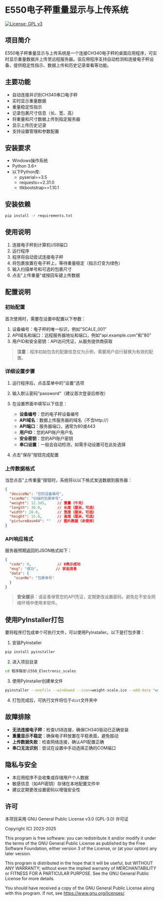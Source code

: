 # E550电子秤重量显示与上传系统

[![License: GPL v3](https://img.shields.io/badge/License-GPLv3-blue.svg)](https://www.gnu.org/licenses/gpl-3.0)

## 项目简介

E550电子秤重量显示与上传系统是一个连接CH340电子秤的桌面应用程序，可实时显示重量数据并上传至远程服务器。该应用程序支持自动检测和连接电子秤设备，提供稳定性指示、数据上传和历史记录查看等功能。

## 主要功能

- 自动连接并识别CH340串口电子秤
- 实时显示重量数据
- 重量稳定性指示
- 记录包裹尺寸信息（长、宽、高）
- 将重量和尺寸数据上传到指定服务器
- 显示上传历史记录
- 支持设置管理和参数配置

## 安装要求

- Windows操作系统
- Python 3.6+
- 以下Python库:
  - pyserial==3.5
  - requests==2.31.0
  - ttkbootstrap==1.10.1

## 安装依赖

```bash
pip install -r requirements.txt
```

## 使用说明

1. 连接电子秤到计算机USB端口
2. 运行程序
3. 程序将自动尝试连接电子秤
4. 将包裹放置在电子秤上，等待重量稳定（指示灯变为绿色）
5. 输入扫描单号和可选的包裹尺寸
6. 点击"上传重量"或按回车键上传数据

## 配置说明

### 初始配置

首次使用时，需要在设置中配置以下参数：

1. 设备编号：电子秤的唯一标识，例如"SCALE_001"
2. API域名和端口：远程服务器地址和端口，例如"api.example.com"和"80"
3. 用户ID和安全密钥：API访问凭证，从服务提供商获取

> **注意**：程序初始包含的配置信息仅为示例，需要用户自行替换为有效的配置。

### 详细设置步骤

1. 运行程序后，点击菜单中的"设置"选项
2. 输入默认密码"password"（建议首次登录后修改）
3. 在设置界面中填写以下信息：
   - **设备编号**：您的电子秤设备编号
   - **API域名**：数据上传服务器的域名（不含http://）
   - **API端口**：服务器端口，通常为80或443
   - **用户ID**：您的API账户用户名
   - **安全密钥**：您的API账户密钥
   - **串口设置**：一般会自动检测，如需手动设置可在此处选择

4. 点击"保存"按钮完成配置

### 上传数据格式

当您点击"上传重量"按钮时，系统将以以下格式发送数据到服务器：

```json
{
  "deviceNo": "您的设备编号",
  "scanNo": "扫描的包裹单号",
  "weight": 12.345,     // 重量（千克）
  "length": 30.0,       // 长度（厘米，可选）
  "width": 20.0,        // 宽度（厘米，可选）
  "height": 15.0,       // 高度（厘米，可选）
  "pictureBase64": ""   // 图片数据（未使用）
}
```

### API响应格式

服务器预期返回的JSON格式如下：

```json
{
  "code": 0,            // 0表示成功
  "msg": "成功",        // 状态消息
  "data": {
    "scanNo": "包裹单号"
  }
}
```

> **安全提示**：请妥善保管您的API凭证，定期更改设置密码，避免在不安全网络环境中使用本软件。

## 使用PyInstaller打包

要将程序打包成单个可执行文件，可以使用PyInstaller。以下是打包步骤：

1. 安装PyInstaller
```bash
pip install pyinstaller
```

2. 进入项目目录
```bash
cd 程序路径\E550_Electronic_scales
```

3. 使用PyInstaller创建单文件
```bash
pyinstaller --onefile --windowed --icon=weight-scale.ico --add-data "weight-scale.ico;." "E550串口测试V63.py"
```

4. 打包完成后，可执行文件将位于`dist`文件夹中

## 故障排除

- **无法连接电子秤**：检查USB连接，确保CH340驱动已正确安装
- **重量显示不稳定**：确保电子秤放置在平稳表面，避免振动
- **上传数据失败**：检查网络连接，确认API配置正确
- **串口无法识别**：尝试在设置中手动选择正确的COM端口

## 隐私与安全

- 本应用程序不会收集或存储用户个人数据
- 敏感信息（如API密钥）存储在本地配置文件中
- 建议定期更改设置密码以增强安全性

## 许可

本项目采用 GNU General Public License v3.0 (GPL-3.0) 许可证

Copyright (C) 2023-2025

This program is free software: you can redistribute it and/or modify
it under the terms of the GNU General Public License as published by
the Free Software Foundation, either version 3 of the License, or
(at your option) any later version.

This program is distributed in the hope that it will be useful,
but WITHOUT ANY WARRANTY; without even the implied warranty of
MERCHANTABILITY or FITNESS FOR A PARTICULAR PURPOSE.  See the
GNU General Public License for more details.

You should have received a copy of the GNU General Public License
along with this program.  If not, see <https://www.gnu.org/licenses/>.
